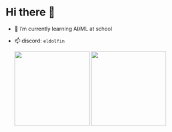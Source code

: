 # Hi there 👋

- 🌱 I’m currently learning AI/ML at school
- 📫 discord: `eldolfin`

  <img height=200 align="center" src="https://github-readme-stats.vercel.app/api?username=eldolfin&show_icons=true&theme=transparent" />
  <img height=200 align="center" src="https://github-readme-stats.vercel.app/api/top-langs/?username=eldolfin&layout=compact&langs_count=10&theme=transparent&card_width=320" />
